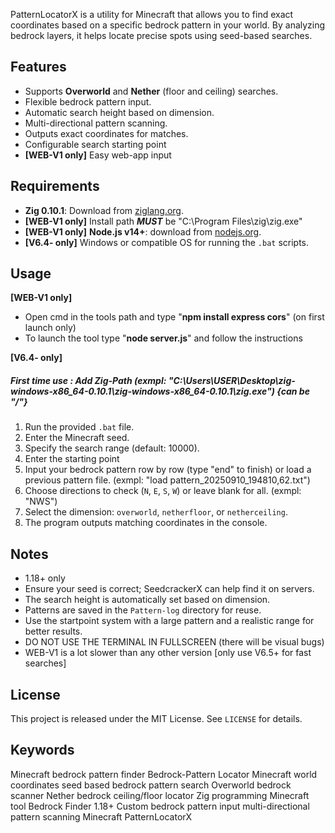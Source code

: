 PatternLocatorX is a utility for Minecraft that allows you to find exact coordinates based on a specific bedrock pattern in your world. By analyzing bedrock layers, it helps locate precise spots using seed-based searches.

## Features
- Supports **Overworld** and **Nether** (floor and ceiling) searches.
- Flexible bedrock pattern input.
- Automatic search height based on dimension.
- Multi-directional pattern scanning.
- Outputs exact coordinates for matches.
- Configurable search starting point
- **[WEB-V1 only]** Easy web-app input

## Requirements
- **Zig 0.10.1**: Download from [ziglang.org](https://ziglang.org/download/).
- **[WEB-V1 only]** Install path ***MUST*** be "C:\Program Files\zig\zig.exe"
- **[WEB-V1 only]** **Node.js v14+**: download from [nodejs.org](https://nodejs.org/en/download).
- **[V6.4- only]** Windows or compatible OS for running the `.bat` scripts.


## Usage
**[WEB-V1 only]**
- Open cmd in the tools path and type "**npm install express cors**" (on first launch only)
- To launch the tool type "**node server.js**" and follow the instructions

**[V6.4- only]**
  ##### First time use : Add Zig-Path (exmpl: "C:\Users\USER\Desktop\zig-windows-x86_64-0.10.1\zig-windows-x86_64-0.10.1\zig.exe") {can be "/"}
  
1. Run the provided `.bat` file.
2. Enter the Minecraft seed.
3. Specify the search range (default: 10000).
4. Enter the starting point
5. Input your bedrock pattern row by row (type "end" to finish) or load a previous pattern file. (exmpl: "load pattern_20250910_194810,62.txt")
6. Choose directions to check (`N`, `E`, `S`, `W`) or leave blank for all. (exmpl: "NWS")
7. Select the dimension: `overworld`, `netherfloor`, or `netherceiling`.
8. The program outputs matching coordinates in the console.

## Notes
- 1.18+ only
- Ensure your seed is correct; SeedcrackerX can help find it on servers.
- The search height is automatically set based on dimension.
- Patterns are saved in the `Pattern-log` directory for reuse.
- Use the startpoint system with a large pattern and a realistic range for better results.
- DO NOT USE THE TERMINAL IN FULLSCREEN (there will be visual bugs)
- WEB-V1 is a lot slower than any other version [only use V6.5+ for fast searches]

## License
This project is released under the MIT License. See `LICENSE` for details.

## Keywords
Minecraft bedrock pattern finder
Bedrock-Pattern Locator
Minecraft world coordinates
seed based bedrock pattern search
Overworld bedrock scanner
Nether bedrock ceiling/floor locator
Zig programming Minecraft tool
Bedrock Finder 1.18+
Custom bedrock pattern input
multi-directional pattern scanning Minecraft
PatternLocatorX
